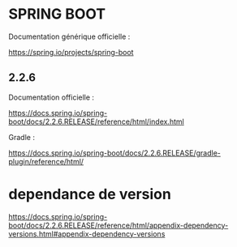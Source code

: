 # SPRING BOOT

Documentation générique officielle :

https://spring.io/projects/spring-boot

## 2.2.6

Documentation officielle :

https://docs.spring.io/spring-boot/docs/2.2.6.RELEASE/reference/html/index.html

Gradle :

https://docs.spring.io/spring-boot/docs/2.2.6.RELEASE/gradle-plugin/reference/html/

# dependance de version

https://docs.spring.io/spring-boot/docs/2.2.6.RELEASE/reference/html/appendix-dependency-versions.html#appendix-dependency-versions
